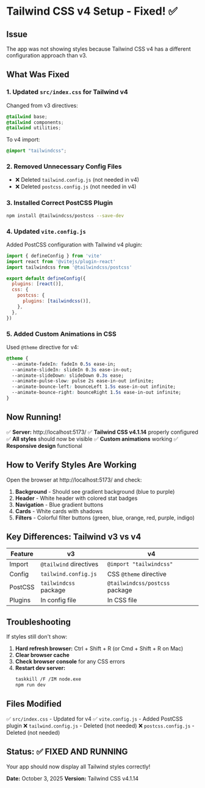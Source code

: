 # Tailwind CSS v4 Setup - Fixed! ✅

## Issue
The app was not showing styles because Tailwind CSS v4 has a different configuration approach than v3.

## What Was Fixed

### 1. Updated `src/index.css` for Tailwind v4
Changed from v3 directives:
```css
@tailwind base;
@tailwind components;
@tailwind utilities;
```

To v4 import:
```css
@import "tailwindcss";
```

### 2. Removed Unnecessary Config Files
- ❌ Deleted `tailwind.config.js` (not needed in v4)
- ❌ Deleted `postcss.config.js` (not needed in v4)

### 3. Installed Correct PostCSS Plugin
```bash
npm install @tailwindcss/postcss --save-dev
```

### 4. Updated `vite.config.js`
Added PostCSS configuration with Tailwind v4 plugin:
```javascript
import { defineConfig } from 'vite'
import react from '@vitejs/plugin-react'
import tailwindcss from '@tailwindcss/postcss'

export default defineConfig({
  plugins: [react()],
  css: {
    postcss: {
      plugins: [tailwindcss()],
    },
  },
})
```

### 5. Added Custom Animations in CSS
Used `@theme` directive for v4:
```css
@theme {
  --animate-fadeIn: fadeIn 0.5s ease-in;
  --animate-slideIn: slideIn 0.3s ease-in-out;
  --animate-slideDown: slideDown 0.3s ease;
  --animate-pulse-slow: pulse 2s ease-in-out infinite;
  --animate-bounce-left: bounceLeft 1.5s ease-in-out infinite;
  --animate-bounce-right: bounceRight 1.5s ease-in-out infinite;
}
```

## Now Running!

✅ **Server:** http://localhost:5173/
✅ **Tailwind CSS v4.1.14** properly configured
✅ **All styles** should now be visible
✅ **Custom animations** working
✅ **Responsive design** functional

## How to Verify Styles Are Working

Open the browser at http://localhost:5173/ and check:

1. **Background** - Should see gradient background (blue to purple)
2. **Header** - White header with colored stat badges
3. **Navigation** - Blue gradient buttons
4. **Cards** - White cards with shadows
5. **Filters** - Colorful filter buttons (green, blue, orange, red, purple, indigo)

## Key Differences: Tailwind v3 vs v4

| Feature | v3 | v4 |
|---------|----|----|
| Import | `@tailwind` directives | `@import "tailwindcss"` |
| Config | `tailwind.config.js` | CSS `@theme` directive |
| PostCSS | `tailwindcss` package | `@tailwindcss/postcss` package |
| Plugins | In config file | In CSS file |

## Troubleshooting

If styles still don't show:

1. **Hard refresh browser:** Ctrl + Shift + R (or Cmd + Shift + R on Mac)
2. **Clear browser cache**
3. **Check browser console** for any CSS errors
4. **Restart dev server:**
   ```bash
   taskkill /F /IM node.exe
   npm run dev
   ```

## Files Modified

✅ `src/index.css` - Updated for v4
✅ `vite.config.js` - Added PostCSS plugin
❌ `tailwind.config.js` - Deleted (not needed)
❌ `postcss.config.js` - Deleted (not needed)

## Status: ✅ FIXED AND RUNNING

Your app should now display all Tailwind styles correctly!

**Date:** October 3, 2025
**Version:** Tailwind CSS v4.1.14
